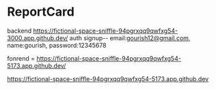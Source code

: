 # ReportCard



backend https://fictional-space-sniffle-94pgrxqq9qwfxg54-3000.app.github.dev/
 auth signup--
 email:gourish12@gmail.com,
    name:gourish,
    password:12345678

fonrend = https://fictional-space-sniffle-94pgrxqq9qwfxg54-5173.app.github.dev/

https://fictional-space-sniffle-94pgrxqq9qwfxg54-5173.app.github.dev